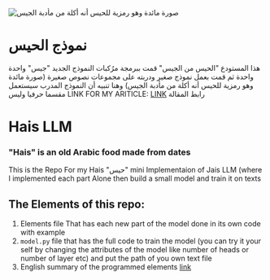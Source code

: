 ![صورة مائدة وهو رمزية للحيس أنه أكلة من مأدبة الجيس](images/3850.jpg)
# نموذج الحيس
هذا المستودع "الحيس من الجيس" قمت ببرمجة مرُكبات النموذج الجديد "جيس" واحدة واحدة ثم قمت بعمل نموذج صغير ودربته على مجموعات نصوص صغيرة
(صورة مائدة وهو رمزية للحيس أنه أكلة من مأدبة الجيس)
وهنا تنبيه أن النموذج المدرب سيستعمل مقسما حرفيا وليس
LINK FOR MY ARITICLE: [LINK](https://caramellaapp.com/serrysibaee/YxM4Fnlps/alhys-mn-aljys) رابط المقالة
# Hais LLM 
### "Hais" is an old Arabic food made from dates 
This is the Repo For my Hais "حيس" mini Implementaion of Jais LLM (where I implemented each part Alone then build a small model and train it on texts


## The Elements of this repo: 
1. Elements file That has each new part of the model done in its own code with example 
2. ```model.py``` file that has the full code to train the model (you can try it your self by changing the attributes of the model like number of heads or number of layer etc) and put the path of you own text file 
3. English summary of the programmed elements [link](eng_exp.md)